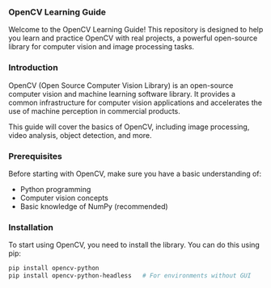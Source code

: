 ### OpenCV Learning Guide

Welcome to the OpenCV Learning Guide! This repository is designed to help you learn and practice OpenCV with real projects, a powerful open-source library for computer vision and image processing tasks.

### Introduction
OpenCV (Open Source Computer Vision Library) is an open-source computer vision and machine learning software library. It provides a common infrastructure for computer vision applications and accelerates the use of machine perception in commercial products.

This guide will cover the basics of OpenCV, including image processing, video analysis, object detection, and more.

### Prerequisites
Before starting with OpenCV, make sure you have a basic understanding of:
- Python programming
- Computer vision concepts
- Basic knowledge of NumPy (recommended)

### Installation
To start using OpenCV, you need to install the library. You can do this using pip:

```bash
pip install opencv-python
pip install opencv-python-headless   # For environments without GUI

